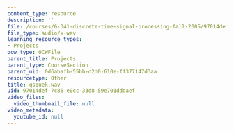 ```yaml
---
content_type: resource
description: ''
file: /courses/6-341-discrete-time-signal-processing-fall-2005/97014def7c86e0cc33d859e701dddaef_qsquek.wav
file_type: audio/x-wav
learning_resource_types:
- Projects
ocw_type: OCWFile
parent_title: Projects
parent_type: CourseSection
parent_uid: 0d6abafb-55bb-d2d0-610e-ff377147d3aa
resourcetype: Other
title: qsquek.wav
uid: 97014def-7c86-e0cc-33d8-59e701dddaef
video_files:
  video_thumbnail_file: null
video_metadata:
  youtube_id: null
---
```


